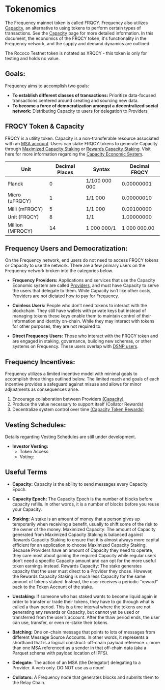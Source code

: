 # Tokenomics
The Frequency mainnet token is called FRQCY.
Frequency also utilizes [Capacity](#capacity), an alternative to using tokens to perform certain types of transactions.
See the [Capacity](Capacity.md) page for more detailed information.
In this document, the economics of the FRQCY token, it's functionality in the Frequency network, and the supply and demand dynamics are outlined.

The Rococo Testnet token is notated as XRQCY - this token is only for testing and holds no value.

## Goals:

Frequency aims to accomplish two goals:

* **To establish different classes of transactions:** Prioritize data-focused transactions centered around creating and sourcing new data.
* **To become a force of democratization amongst a decentralized social network:** Distributing Capacity to users for delegation to Providers

## FRQCY Token & Capacity

FRQCY is a utility token. Capacity is a non-transferable resource associated with an [MSA account](#2-message-source-account-msa).
Users can stake FRQCY tokens to generate Capacity through [Maximized Capacity Staking](#2-maximized-capacity-staking-for-applications-and-services) or [Rewards Capacity Staking](#1-rewards-capacity-staking-for-users).
Visit here for more information regarding the [Capacity Economic System](Capacity.md).

| Unit   | Decimal Places | Syntax        | Decimal FRQCY |
| -----  | -------------- | ------------- | ------------- |
| Planck | 0	   	      | 1/100 000 000 | 0.00000001    |
| Micro (uFRQCY) | 1    	| 1/1 000		  | 0.00000010    |
| Milli (mFRQCY) | 5   	   | 1/1 000		  | 0.00100000    |
| Unit (FRQCY)   | 8   	   | 1/1			  | 1.00000000    |
| Million (MFRQCY) | 14		| 1 000 000/1	  | 1 000 000.00  |

## Frequency Users and Democratization:

On the Frequency network, end users do not need to access FRQCY tokens or Capacity to use the network.
There are a few primary users on the Frequency network broken into the categories below.

* **Frequency Providers:**
Applications and services that use the Capacity Economic system are called [Providers](#provider), and must have Capacity to serve the users that delegate to them.
While Capacity isn’t like other costs, Providers are not dictated how to pay for Frequency.

* **Coinless Users:**
People who don’t need tokens to interact with the blockchain.
They still have wallets with private keys but instead of managing tokens these keys enable them to maintain control of their information and identity on-chain.
While they may interact with tokens for other purposes, they are not required to.

* **Direct Frequency Users:**
	Those who interact with the FRQCY token and are engaged in staking, governance, building new schemas, or other systems on Frequency.
	These users overlap with [DSNP users](https://spec.dsnp.org/).

## Frequency Incentives:
Frequency utilizes a limited incentive model with minimal goals to accomplish three things outlined below.
The limited reach and goals of each incentive provides a safeguard against misuse and allows for minor adjustments as consequences arise.

1. Encourage collaboration between Providers [(Capacity)](Capacity.md)
2. Produce the value necessary to support itself (Collator Rewards)
3. Decentralize system control over time [(Capacity Token Rewards)](#1.-incentive-alignment)

## Vesting Schedules:
Details regarding Vesting Schedules are still under development.

* **Investor Vesting:**
	* Token Access:
	* Voting:

## Useful Terms

* **Capacity:** Capacity is the ability to send messages every Capacity Epoch.

* **Capacity Epoch:** The Capacity Epoch is the number of blocks before capacity refills.
In other words, it is a number of blocks before you reuse your Capacity.

* **Staking:** A stake is an amount of money that a person gives up temporarily when receiving a benefit, usually to shift some of the risk to the owner of the money.
Maximized Capacity: The amount of Capacity generated from Maximized Capacity Staking is balanced against Rewards Capacity Staking to ensure that it is almost always more capital efficient for an application to choose Maximized Capacity Staking.
Because Providers have an amount of Capacity they need to operate, they care most about gaining the required Capacity while regular users don’t need a specific Capacity amount and can opt for the more useful token earnings instead.
Rewards Capacity: The stake generates capacity that the user must direct to a Provider they chose.
However, the Rewards Capacity Staking is much less Capacity for the same amount of tokens staked.
Instead, the user receives a periodic “reward” back to the Token Account of the stake.

* **Unstaking:** If someone who has staked wants to become liquid again in order to transfer or trade their tokens, they have to go through what is called a thaw period.
This is a time interval where the tokens are not generating any rewards or Capacity, but cannot yet be used or transferred from the user’s account.
After the thaw period ends, the user can use, transfer, or even re-stake their tokens.

* **Batching:** One on-chain message that points to lots of messages from different Message Source Accounts.
In other words, it represents a shorthand that is a logical construct: off-chain payload reference + more than one MSA referenced as a sender in that off-chain data (aka a Parquet schema with payload location of IPFS).

* **Delegate:** The action of an MSA (the Delegator) delegating to a Provider.
A verb only. DO NOT use as a noun!

* **Collators:** A Frequency node that generates blocks and submits them to the Relay Chain.

